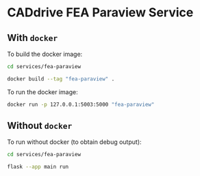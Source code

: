 # CADdrive FEA Paraview Service

## With ``docker``

To build the docker image:

```sh
cd services/fea-paraview

docker build --tag "fea-paraview" .
```

To run the docker image:

```sh
docker run -p 127.0.0.1:5003:5000 "fea-paraview"
```

## Without ``docker``

To run without docker (to obtain debug output):

```sh
cd services/fea-paraview

flask --app main run
```